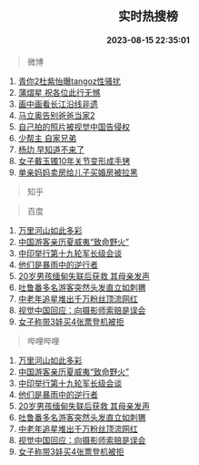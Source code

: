 <div align="center"><h2>实时热搜榜</h2><h4>2023-08-15 22:35:01</h4></div>

> 微博  

1. [青你2杜紫怡曝tangoz性骚扰](https://s.weibo.com/weibo?q=%23%E9%9D%92%E4%BD%A02%E6%9D%9C%E7%B4%AB%E6%80%A1%E6%9B%9Dtangoz%E6%80%A7%E9%AA%9A%E6%89%B0%23&t=31&band_rank=1&Refer=top)<br />
2. [蒲熠星 祝各位此行无憾](https://s.weibo.com/weibo?q=%E8%92%B2%E7%86%A0%E6%98%9F%20%E7%A5%9D%E5%90%84%E4%BD%8D%E6%AD%A4%E8%A1%8C%E6%97%A0%E6%86%BE&t=31&band_rank=2&Refer=top)<br />
3. [画中画看长江沿线非遗](https://s.weibo.com/weibo?q=%23%E7%94%BB%E4%B8%AD%E7%94%BB%E7%9C%8B%E9%95%BF%E6%B1%9F%E6%B2%BF%E7%BA%BF%E9%9D%9E%E9%81%97%23&t=31&band_rank=3&Refer=top)<br />
4. [马立奥告别爸爸当家2](https://s.weibo.com/weibo?q=%E9%A9%AC%E7%AB%8B%E5%A5%A5%E5%91%8A%E5%88%AB%E7%88%B8%E7%88%B8%E5%BD%93%E5%AE%B62&t=31&band_rank=4&Refer=top)<br />
5. [自己拍的照片被视觉中国告侵权](https://s.weibo.com/weibo?q=%23%E8%87%AA%E5%B7%B1%E6%8B%8D%E7%9A%84%E7%85%A7%E7%89%87%E8%A2%AB%E8%A7%86%E8%A7%89%E4%B8%AD%E5%9B%BD%E5%91%8A%E4%BE%B5%E6%9D%83%23&t=31&band_rank=5&Refer=top)<br />
6. [少帮主 自家兄弟](https://s.weibo.com/weibo?q=%E5%B0%91%E5%B8%AE%E4%B8%BB%20%E8%87%AA%E5%AE%B6%E5%85%84%E5%BC%9F&t=31&band_rank=6&Refer=top)<br />
7. [杨玏 早知道不来了](https://s.weibo.com/weibo?q=%E6%9D%A8%E7%8E%8F%20%E6%97%A9%E7%9F%A5%E9%81%93%E4%B8%8D%E6%9D%A5%E4%BA%86&t=31&band_rank=7&Refer=top)<br />
8. [女子戴玉镯10年关节变形成手铐](https://s.weibo.com/weibo?q=%23%E5%A5%B3%E5%AD%90%E6%88%B4%E7%8E%89%E9%95%AF10%E5%B9%B4%E5%85%B3%E8%8A%82%E5%8F%98%E5%BD%A2%E6%88%90%E6%89%8B%E9%93%90%23&t=31&band_rank=8&Refer=top)<br />
9. [单亲妈妈卖房给儿子买婚房被拉黑](https://s.weibo.com/weibo?q=%23%E5%8D%95%E4%BA%B2%E5%A6%88%E5%A6%88%E5%8D%96%E6%88%BF%E7%BB%99%E5%84%BF%E5%AD%90%E4%B9%B0%E5%A9%9A%E6%88%BF%E8%A2%AB%E6%8B%89%E9%BB%91%23&t=31&band_rank=9&Refer=top)<br />

> 知乎  


> 百度  

1. [万里河山如此多彩](https://www.baidu.com/s?wd=%E4%B8%87%E9%87%8C%E6%B2%B3%E5%B1%B1%E5%A6%82%E6%AD%A4%E5%A4%9A%E5%BD%A9&sa=fyb_news&rsv_dl=fyb_news)<br />
2. [中国游客亲历夏威夷“致命野火”](https://www.baidu.com/s?wd=%E4%B8%AD%E5%9B%BD%E6%B8%B8%E5%AE%A2%E4%BA%B2%E5%8E%86%E5%A4%8F%E5%A8%81%E5%A4%B7%E2%80%9C%E8%87%B4%E5%91%BD%E9%87%8E%E7%81%AB%E2%80%9D&sa=fyb_news&rsv_dl=fyb_news)<br />
3. [中印举行第十九轮军长级会谈](https://www.baidu.com/s?wd=%E4%B8%AD%E5%8D%B0%E4%B8%BE%E8%A1%8C%E7%AC%AC%E5%8D%81%E4%B9%9D%E8%BD%AE%E5%86%9B%E9%95%BF%E7%BA%A7%E4%BC%9A%E8%B0%88&sa=fyb_news&rsv_dl=fyb_news)<br />
4. [他们是暴雨中的逆行者](https://www.baidu.com/s?wd=%E4%BB%96%E4%BB%AC%E6%98%AF%E6%9A%B4%E9%9B%A8%E4%B8%AD%E7%9A%84%E9%80%86%E8%A1%8C%E8%80%85&sa=fyb_news&rsv_dl=fyb_news)<br />
5. [20岁男孩缅甸失联后获救 其母亲发声](https://www.baidu.com/s?wd=20%E5%B2%81%E7%94%B7%E5%AD%A9%E7%BC%85%E7%94%B8%E5%A4%B1%E8%81%94%E5%90%8E%E8%8E%B7%E6%95%91+%E5%85%B6%E6%AF%8D%E4%BA%B2%E5%8F%91%E5%A3%B0&sa=fyb_news&rsv_dl=fyb_news)<br />
6. [吐鲁番多名游客突然头发直立如刺猬](https://www.baidu.com/s?wd=%E5%90%90%E9%B2%81%E7%95%AA%E5%A4%9A%E5%90%8D%E6%B8%B8%E5%AE%A2%E7%AA%81%E7%84%B6%E5%A4%B4%E5%8F%91%E7%9B%B4%E7%AB%8B%E5%A6%82%E5%88%BA%E7%8C%AC&sa=fyb_news&rsv_dl=fyb_news)<br />
7. [中老年追星堆出千万粉丝顶流网红](https://www.baidu.com/s?wd=%E4%B8%AD%E8%80%81%E5%B9%B4%E8%BF%BD%E6%98%9F%E5%A0%86%E5%87%BA%E5%8D%83%E4%B8%87%E7%B2%89%E4%B8%9D%E9%A1%B6%E6%B5%81%E7%BD%91%E7%BA%A2&sa=fyb_news&rsv_dl=fyb_news)<br />
8. [视觉中国回应：向摄影师索赔是误会](https://www.baidu.com/s?wd=%E8%A7%86%E8%A7%89%E4%B8%AD%E5%9B%BD%E5%9B%9E%E5%BA%94%EF%BC%9A%E5%90%91%E6%91%84%E5%BD%B1%E5%B8%88%E7%B4%A2%E8%B5%94%E6%98%AF%E8%AF%AF%E4%BC%9A&sa=fyb_news&rsv_dl=fyb_news)<br />
9. [女子称带3娃买4张票登机被拒](https://www.baidu.com/s?wd=%E5%A5%B3%E5%AD%90%E7%A7%B0%E5%B8%A63%E5%A8%83%E4%B9%B04%E5%BC%A0%E7%A5%A8%E7%99%BB%E6%9C%BA%E8%A2%AB%E6%8B%92&sa=fyb_news&rsv_dl=fyb_news)<br />

> 哔哩哔哩  

1. [万里河山如此多彩](https://www.baidu.com/s?wd=%E4%B8%87%E9%87%8C%E6%B2%B3%E5%B1%B1%E5%A6%82%E6%AD%A4%E5%A4%9A%E5%BD%A9&sa=fyb_news&rsv_dl=fyb_news)<br />
2. [中国游客亲历夏威夷“致命野火”](https://www.baidu.com/s?wd=%E4%B8%AD%E5%9B%BD%E6%B8%B8%E5%AE%A2%E4%BA%B2%E5%8E%86%E5%A4%8F%E5%A8%81%E5%A4%B7%E2%80%9C%E8%87%B4%E5%91%BD%E9%87%8E%E7%81%AB%E2%80%9D&sa=fyb_news&rsv_dl=fyb_news)<br />
3. [中印举行第十九轮军长级会谈](https://www.baidu.com/s?wd=%E4%B8%AD%E5%8D%B0%E4%B8%BE%E8%A1%8C%E7%AC%AC%E5%8D%81%E4%B9%9D%E8%BD%AE%E5%86%9B%E9%95%BF%E7%BA%A7%E4%BC%9A%E8%B0%88&sa=fyb_news&rsv_dl=fyb_news)<br />
4. [他们是暴雨中的逆行者](https://www.baidu.com/s?wd=%E4%BB%96%E4%BB%AC%E6%98%AF%E6%9A%B4%E9%9B%A8%E4%B8%AD%E7%9A%84%E9%80%86%E8%A1%8C%E8%80%85&sa=fyb_news&rsv_dl=fyb_news)<br />
5. [20岁男孩缅甸失联后获救 其母亲发声](https://www.baidu.com/s?wd=20%E5%B2%81%E7%94%B7%E5%AD%A9%E7%BC%85%E7%94%B8%E5%A4%B1%E8%81%94%E5%90%8E%E8%8E%B7%E6%95%91+%E5%85%B6%E6%AF%8D%E4%BA%B2%E5%8F%91%E5%A3%B0&sa=fyb_news&rsv_dl=fyb_news)<br />
6. [吐鲁番多名游客突然头发直立如刺猬](https://www.baidu.com/s?wd=%E5%90%90%E9%B2%81%E7%95%AA%E5%A4%9A%E5%90%8D%E6%B8%B8%E5%AE%A2%E7%AA%81%E7%84%B6%E5%A4%B4%E5%8F%91%E7%9B%B4%E7%AB%8B%E5%A6%82%E5%88%BA%E7%8C%AC&sa=fyb_news&rsv_dl=fyb_news)<br />
7. [中老年追星堆出千万粉丝顶流网红](https://www.baidu.com/s?wd=%E4%B8%AD%E8%80%81%E5%B9%B4%E8%BF%BD%E6%98%9F%E5%A0%86%E5%87%BA%E5%8D%83%E4%B8%87%E7%B2%89%E4%B8%9D%E9%A1%B6%E6%B5%81%E7%BD%91%E7%BA%A2&sa=fyb_news&rsv_dl=fyb_news)<br />
8. [视觉中国回应：向摄影师索赔是误会](https://www.baidu.com/s?wd=%E8%A7%86%E8%A7%89%E4%B8%AD%E5%9B%BD%E5%9B%9E%E5%BA%94%EF%BC%9A%E5%90%91%E6%91%84%E5%BD%B1%E5%B8%88%E7%B4%A2%E8%B5%94%E6%98%AF%E8%AF%AF%E4%BC%9A&sa=fyb_news&rsv_dl=fyb_news)<br />
9. [女子称带3娃买4张票登机被拒](https://www.baidu.com/s?wd=%E5%A5%B3%E5%AD%90%E7%A7%B0%E5%B8%A63%E5%A8%83%E4%B9%B04%E5%BC%A0%E7%A5%A8%E7%99%BB%E6%9C%BA%E8%A2%AB%E6%8B%92&sa=fyb_news&rsv_dl=fyb_news)<br />

